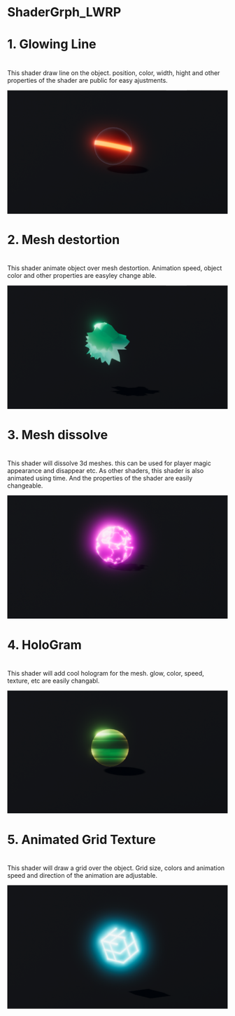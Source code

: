 # ShaderGrph_LWRP
# 1. Glowing Line <h1>
This shader draw line on the object. position, color, width, hight and other properties of the shader are public for easy ajustments.


![](/ShadersImages/1.PNG)

# 2. Mesh destortion<h1>
This shader animate object over mesh destortion. Animation speed, object color and other properties are easyley change able. 


![](/ShadersImages/2.PNG)

# 3. Mesh dissolve  <h1>
This shader will dissolve 3d meshes. this can be used for player magic appearance and disappear etc.  As other shaders, this shader is also animated using time. And the properties of the shader are easily changeable. 


![](/ShadersImages/3.PNG)

# 4. HoloGram <h1>
This shader will add cool hologram for the mesh. glow, color, speed, texture, etc are easily changabl.


![](/ShadersImages/4.PNG)

# 5. Animated Grid Texture <h1>
This shader will draw a grid over the object. Grid size, colors and animation speed and direction of the animation are adjustable.


![](/ShadersImages/5.PNG)
